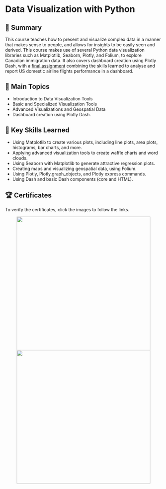 # Data Visualization with Python

## 📄 Summary 
This course teaches how to present and visualize complex data in a manner that makes sense to people, and allows for insights to be easily seen and derived. This course makes use of several Python data visualization libraries such as Matplotlib, Seaborn, Plotly, and Folium, to explore Canadian immigration data. It also covers dashboard creation using Plotly Dash, with a [final assignment](https://github.com/DanielBarnes18/IBM-Data-Science-Professional-Certificate/tree/main/08.%20Data%20Visualization%20with%20Python/Final%20Assignment) combining the skills learned to analyse and report US domestic airline flights performance in a dashboard. 

## 📑 Main Topics 
- Introduction to Data Visualization Tools
- Basic and Specialized Visualization Tools
- Advanced Visualizations and Geospatial Data
- Dashboard creation using Plotly Dash.

## 🔑 Key Skills Learned 
- Using Matplotlib to create various plots, including line plots, area plots, histograms, bar charts, and more.
- Applying advanced visualization tools to create waffle charts and word clouds.
- Using Seaborn with Matplotlib to generate attractive regression plots.
- Creating maps and visualizing geospatial data, using Folium.
- Using Plotly, Plotly.graph_objects, and Plotly express commands.
- Using Dash and basic Dash components (core and HTML).

## 🏆 Certificates 
To verify the certificates, click the images to follow the links.

<p align="middle">
  <a href="https://coursera.org/share/ae7160d62cf9ef6c1860bedf0cf23438"><img src="https://user-images.githubusercontent.com/84391594/152701650-3c73b517-a6ea-4926-aafb-851e45543d90.png" height="430"></a>
  <a href="https://www.credly.com/badges/8734f812-1919-45e8-8ce4-d3df9ad6ef4c/public_url"><img src="https://user-images.githubusercontent.com/84391594/152701606-b83fee28-12d1-4fe4-9618-d552f8adcb11.png" height="430"></a>
</p>
